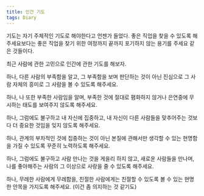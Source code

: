 ```yaml
---
title: 인간 기도
tags: Diary
---
```


 기도는 자기 주체적인 기도로 해야한다고 언젠가 들었다. 좋은 직업을 찾을 수 있도록 해주세요보다는 좋은 직업을 찾기 위한 여정까지 끝까지 포기하지 않는 용기를 주세요 같은 것들이다.

최근 사람에 관한 고민으로 인간에 관한 기도를 해보자. 

하나, 다른 사람의 부족함을 알고, 그 부족함을 보며 판단하는 것이 아닌 진심으로 그 사람 자체의 흥미로 그 사람을 볼 수 있도록 해주세요.

하나, 나 또한 부족한 사람임을 알며, 부족한 것에 절대로 폄화하지 않거나 은연중에 무시하는 태도를 보여주지 않도록 해주세요.

하나, 그럼에도 불구하고 내 자신에 집중하고, 내 자신이 다른 사람들을 맞추어주는 것보다 더 중요한 것임을 잊지 않도록 해주세요.

하나, 관계의 부차적인 것에 집중하는 것이 아닌 본질에 관해서만 생각할 수 있는 현명함을 가질 수 있도록 꾸준히 노력하도록 해주세요.

하나, 그럼에도 불구하고 사람 만나는 것을 게을리 하지 않고, 새로운 사람들을 만나며, 나를 좋아해주는 사람의 그 이상으로 사랑을 줄 수 있도록 해주세요.

하나, 무례한 사람에게 무례함을, 친절한 사람에게는 친절할 수 있도록 볼 수 있는 현명한 안목을 가지도록 해주세요. (이건 좀 의지하는 것 같기도)